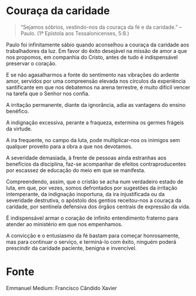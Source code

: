 # Couraça da caridade

> “Sejamos sóbrios, vestindo-nos da couraça da fé e da caridade.” – Paulo. (1ª Epístola aos Tessalonicenses, 5:8.)

Paulo foi infinitamente sábio quando aconselhou a couraça da caridade aos trabalhadores da luz.
Em favor do êxito desejável na missão de amor a que nos propomos, em companhia do Cristo, antes de tudo é indispensável preservar o coração.

E se não agasalharmos a fonte do sentimento nas vibrações do ardente amor, servidos por uma compreensão elevada nos círculos da experiência santificante em que nos debatemos na arena terrestre, é muito difícil vencer na tarefa que o Senhor nos confia.

A irritação permanente, diante da ignorância, adia as vantagens do ensino benéfico.

A indignação excessiva, perante a fraqueza, extermina os germes frágeis da virtude.

A ira frequente, no campo da luta, pode multiplicar-nos os inimigos sem qualquer proveito para a obra a que nos devotamos.

A severidade demasiada, à frente de pessoas ainda estranhas aos benefícios da disciplina, faz-se acompanhar de efeitos contraproducentes por escassez de educação do meio em que se manifesta.

Compreendendo, assim, que o cristão se acha num verdadeiro estado de luta, em que, por vezes, somos defrontados por sugestões da irritação intemperante, da indignação inoportuna, da ira injustificada ou da severidade destrutiva, o apóstolo dos gentios receitou-nos a couraça da caridade, por sentinela defensiva dos órgãos centrais de expressão da vida.

É indispensável armar o coração de infinito entendimento fraterno para atender ao ministério em que nos empenhamos.

A convicção e o entusiasmo da fé bastam para começar honrosamente, mas para continuar o serviço, e terminá-lo com êxito, ninguém poderá prescindir da caridade paciente, benigna e invencível.

# Fonte
Emmanuel
Medium: Francisco Cândido Xavier




